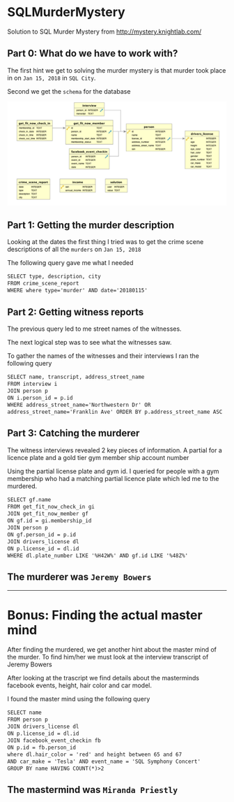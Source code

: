 # SQLMurderMystery
Solution to SQL Murder Mystery from http://mystery.knightlab.com/ 


## Part 0: What do we have to work with? 

The first hint we get to solving the murder mystery is that murder took place in on `Jan 15, 2018` in `SQL City`.

Second we get the `schema` for the database  

![](schma.JPG)

## Part 1: Getting the murder description

Looking at the dates the first thing I tried was to get the crime scene descriptions of all the `murders` on `Jan 15, 2018`

The following query gave me what I needed

```
SELECT type, description, city
FROM crime_scene_report
WHERE where type='murder' AND date='20180115'
```


## Part 2: Getting witness reports

The previous query led to me street names of the witnesses.

The next logical step was to see what the witnesses saw.

To gather the names of the witnesses and their interviews I ran the following query

```
SELECT name, transcript, address_street_name 
FROM interview i
JOIN person p
ON i.person_id = p.id
WHERE address_street_name='Northwestern Dr' OR address_street_name='Franklin Ave' ORDER BY p.address_street_name ASC

```

## Part 3: Catching the murderer

The witness interviews revealed 2 key pieces of information. A partial for a licence plate and a gold tier gym member ship account number

Using the partial license plate and gym id. I queried for people with a gym membership who had a matching partial licence plate which led me to the murdered. 


```
SELECT gf.name
FROM get_fit_now_check_in gi
JOIN get_fit_now_member gf
ON gf.id = gi.membership_id
JOIN person p
ON gf.person_id = p.id
JOIN drivers_license dl
ON p.license_id = dl.id
WHERE dl.plate_number LIKE '%H42W%' AND gf.id LIKE '%48Z%'
```

## The murderer was `Jeremy Bowers`

---

# Bonus: Finding the actual master mind

After finding the murdered, we get another hint about the master mind of the murder. To find him/her we must look at the interview transcript of Jeremy Bowers

After looking at the trascript we find details about the masterminds facebook events, height, hair color and car model. 

I found the master mind using the following query

```
SELECT name
FROM person p 
JOIN drivers_license dl
ON p.license_id = dl.id
JOIN facebook_event_checkin fb
ON p.id = fb.person_id
where dl.hair_color = 'red' and height between 65 and 67 
AND car_make = 'Tesla' AND event_name = 'SQL Symphony Concert'
GROUP BY name HAVING COUNT(*)>2
```

## The mastermind was `Miranda Priestly`
